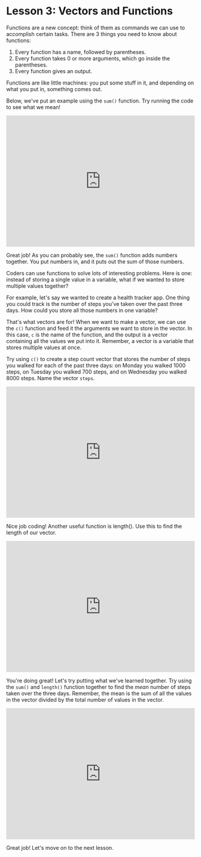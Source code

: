 # Lesson 3: Vectors and Functions

Functions are a new concept: think of them as commands we can use to accomplish certain tasks. There are 3 things you need to know about functions:

1. Every function has a name, followed by parentheses.
2. Every function takes 0 or more arguments, which go inside the parentheses.
3. Every function gives an output.

Functions are like little machines: you put some stuff in it, and depending on what you put in, something comes out.

Below, we've put an example using the `sum()` function. Try running the code to see what we mean!

<iframe data-type="datacamp" id="vectors-1" height="350" src="https://uclatall.github.io/mtucker-coding-study/data-camp/dc-vectors-1.html" style="border: 0px #ffffff none;" width="100%"></iframe>

Great job! As you can probably see, the `sum()` function adds numbers together. You put numbers in, and it puts out the sum of those numbers.

Coders can use functions to solve lots of interesting problems. Here is one: instead of storing a single value in a variable, what if we wanted to store multiple values together?

For example, let's say we wanted to create a health tracker app. One thing you could track is the number of steps you've taken over the past three days. How could you store all those numbers in one variable?

That's what vectors are for! When we want to make a vector, we can use the `c()` function and feed it the arguments we want to store in the vector. In this case, `c` is the name of the function, and the output is a vector containing all the values we put into it. Remember, a vector is a variable that stores multiple values at once.

Try using `c()` to create a step count vector that stores the number of steps you walked for each of the past three days: on Monday you walked 1000 steps, on Tuesday you walked 700 steps, and on Wednesday you walked 8000 steps. Name the vector `steps`.

<iframe data-type="datacamp" id="vectors-2" height="350" src="https://uclatall.github.io/mtucker-coding-study/data-camp/dc-vectors-2.html" style="border: 0px #ffffff none;" width="100%"></iframe>

Nice job coding! Another useful function is length(). Use this to find the length of our vector.

<iframe data-type="datacamp" id="vectors-3" height="350" src="https://uclatall.github.io/mtucker-coding-study/data-camp/dc-vectors-3.html" style="border: 0px #ffffff none;" width="100%"></iframe>

You're doing great! Let's try putting what we've learned together. Try using the `sum()` and `length()` function together to find the *mean* number of steps taken over the three days. Remember, the mean is the sum of all the values in the vector divided by the total number of values in the vector.

<iframe data-type="datacamp" id="vectors-4" height="350" src="https://uclatall.github.io/mtucker-coding-study/data-camp/dc-vectors-4.html" style="border: 0px #ffffff none;" width="100%"></iframe>

Great job! Let's move on to the next lesson.
